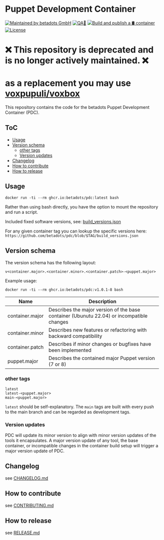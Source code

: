 # Puppet Development Container

[![Maintained by betadots GmbH](https://img.shields.io/badge/Maintained%20by-betadots%20GmbH-blue.svg)](https://www.betadots.de)
[![QA🚦](https://github.com/betadots/pdc/actions/workflows/ci.yaml/badge.svg)](https://github.com/betadots/pdc/actions/workflows/ci.yaml)
[![Build and publish a 🛢️ container](https://github.com/betadots/pdc/actions/workflows/build_container.yml/badge.svg)](https://github.com/betadots/pdc/actions/workflows/build_container.yml)
[![License](https://img.shields.io/github/license/betadots/pdc.svg)](https://github.com/betadots/pdc/blob/main/LICENSE)

# ❌ This repository is deprecated and is no longer actively maintained. ❌
# as a replacement you may use [voxpupuli/voxbox](https://github.com/voxpupuli/container-voxbox)

This repository contains the code for the betadots Puppet Development Container (PDC).

## ToC

* [Usage](#usage)
* [Version schema](#version-schema)
  * [other tags](#other-tags)
  * [Version updates](#version-updates)
* [Changelog](#changelog)
* [How to contribute](#how-to-contribute)
* [How to release](#how-to-release)

## Usage

```shell
docker run -ti --rm ghcr.io:betadots/pdc:latest bash
```

Rather than using bash directly, you have the option to mount the repository and run a script.

Included fixed software versions, see: [build_versions.json](build_versions.json)

For any given container tag you can lookup the specific versions here: `https://github.com/betadots/pdc/blob/$TAG/build_versions.json`

## Version schema

The version schema has the following layout:

```text
v<container.major>.<container.minor>.<container.patch>-<puppet.major>
```

Example usage:

```shell
docker run -ti --rm ghcr.io:betadots/pdc:v1.0.1-8 bash
```

| Name | Description |
| --- | --- |
| container.major | Describes the major version of the base container (Ubunutu 22.04) or incompatible changes |
| container.minor | Describes new features or refactoring with backward compatibility |
| container.patch | Describes if minor changes or bugfixes have been implemented |
| puppet.major | Describes the contained major Puppet version (7 or 8) |

### other tags

```text
latest
latest-<puppet.major>
main-<puppet.major>
```

`latest` should be self-explanatory. The `main` tags are built with every push to the main branch and can be regarded as development tags.

### Version updates

PDC will update its minor version to align with minor version updates of the tools it encapsulates. A major version update of any tool, the base container, or incompatible changes in the container build setup will trigger a major version update of PDC.

## Changelog

see [CHANGELOG.md](CHANGELOG.md)

## How to contribute

see [CONTRIBUTING.md](CONTRIBUTING.md)

## How to release

see [RELEASE.md](RELEASE.md)
